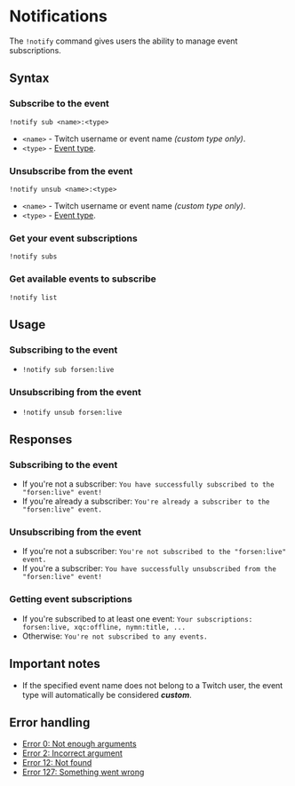 # Notifications

The `!notify` command gives users the ability to manage event subscriptions.

## Syntax

### Subscribe to the event
`!notify sub <name>:<type>`
+ `<name>` - Twitch username or event name *(custom type only)*.
+ `<type>` - [Event type](/cmd/event#event-types).

### Unsubscribe from the event
`!notify unsub <name>:<type>`
+ `<name>` - Twitch username or event name *(custom type only)*.
+ `<type>` - [Event type](/cmd/event#event-types).

### Get your event subscriptions
`!notify subs`

### Get available events to subscribe
`!notify list`

## Usage

### Subscribing to the event
+ `!notify sub forsen:live`

### Unsubscribing from the event
+ `!notify unsub forsen:live`

## Responses

### Subscribing to the event
+ If you're not a subscriber: `You have successfully subscribed to the "forsen:live" event!`
+ If you're already a subscriber: `You're already a subscriber to the "forsen:live" event.`

### Unsubscribing from the event
+ If you're not a subscriber: `You're not subscribed to the "forsen:live" event.`
+ If you're a subscriber: `You have successfully unsubscribed from the "forsen:live" event!`

### Getting event subscriptions
+ If you're subscribed to at least one event: `Your subscriptions: forsen:live, xqc:offline, nymn:title, ...`
+ Otherwise: `You're not subscribed to any events.`

## Important notes

+ If the specified event name does not belong to a Twitch user,
the event type will automatically be considered ***custom***.

## Error handling

+ [Error 0: Not enough arguments](/wiki/error-codes#0)
+ [Error 2: Incorrect argument](/wiki/error-codes#2)
+ [Error 12: Not found](/wiki/error-codes#12)
+ [Error 127: Something went wrong](/wiki/error-codes#127)
